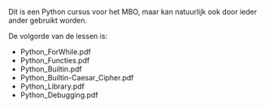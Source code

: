 Dit is een Python cursus voor het MBO, maar kan natuurlijk ook door ieder ander gebruikt worden.

De volgorde van de lessen is:
- Python_ForWhile.pdf
- Python_Functies.pdf
- Python_Builtin.pdf
- Python_Builtin-Caesar_Cipher.pdf
- Python_Library.pdf
- Python_Debugging.pdf

